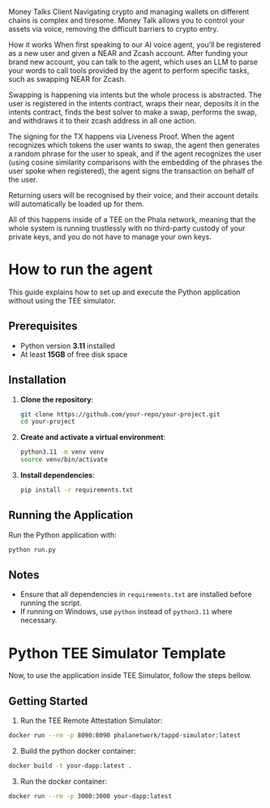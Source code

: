Money Talks Client
Navigating crypto and managing wallets on different chains is complex and tiresome. Money Talk allows you to control your assets via voice, removing the difficult barriers to crypto entry.

How it works
When first speaking to our AI voice agent, you’ll be registered as a new user and given a NEAR and Zcash account. After funding your brand new account, you can talk to the agent, which uses an LLM to parse your words to call tools provided by the agent to perform specific tasks, such as swapping NEAR for Zcash.

Swapping is happening via intents but the whole process is abstracted. The user is registered in the intents contract, wraps their near, deposits it in the intents contract, finds the best solver to make a swap, performs the swap, and withdraws it to their zcash address in all one action.

The signing for the TX happens via Liveness Proof. When the agent recognizes which tokens the user wants to swap, the agent then generates a random phrase for the user to speak, and if the agent recognizes the user (using cosine similarity comparisons with the embedding of the phrases the user spoke when registered), the agent signs the transaction on behalf of the user.

Returning users will be recognised by their voice, and their account details will automatically be loaded up for them.

All of this happens inside of a TEE on the Phala network, meaning that the whole system is running trustlessly with no third-party custody of your private keys, and you do not have to manage your own keys.

# How to run the agent

This guide explains how to set up and execute the Python application without using the TEE simulator.

## Prerequisites

- Python version **3.11** installed
- At least **15GB** of free disk space

## Installation

1. **Clone the repository**:

   ```bash
   git clone https://github.com/your-repo/your-project.git
   cd your-project
   ```

2. **Create and activate a virtual environment**:

   ```bash
   python3.11 -m venv venv
   source venv/bin/activate
   ```

3. **Install dependencies**:

   ```bash
   pip install -r requirements.txt
   ```

## Running the Application

Run the Python application with:

```bash
python run.py
```

## Notes

- Ensure that all dependencies in `requirements.txt` are installed before running the script.
- If running on Windows, use `python` instead of `python3.11` where necessary.

# Python TEE Simulator Template

Now, to use the application inside TEE Simulator, follow the steps bellow.

## Getting Started

1. Run the TEE Remote Attestation Simulator:

```bash
docker run --rm -p 8090:8090 phalanetwork/tappd-simulator:latest
```

2. Build the python docker container:

```bash
docker build -t your-dapp:latest .
```

3. Run the docker container:

```bash
docker run --rm -p 3000:3000 your-dapp:latest
```

